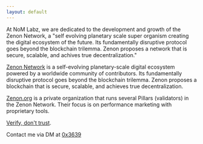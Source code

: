 ```yaml
---
layout: default
---
```


At NoM Labz, we are dedicated to the development and growth of the Zenon Network, a "self evolving planetary scale super organism creating the digital ecosystem of the future. Its fundamentally disruptive protocol goes beyond the blockchain trilemma. Zenon proposes a network that is secure, scalable, and achives true decentralization."  

[Zenon Network](https://zenon.network) is a self-evolving planetary-scale digital ecosystem powered by a worldwide community of contributors. Its fundamentally disruptive protocol goes beyond the blockchain trilemma. Zenon proposes a blockchain that is secure, scalable, and achieves true decentralization.

[Zenon.org](https://ask.zenon.wiki/questions/D1V2/what-is-the-difference-between-zenon-network-and-zenon-org/E1Y2) is a private organization that runs several Pillars (validators) in the Zenon Network. Their focus is on performance marketing with proprietary tools.

[Verify, don't trust](https://forum.hypercore.one/t/what-is-the-difference-between-zenon-network-and-zenon-org/467).

Contact me via DM at [0x3639](https://forum.hypercore.one/u/0x3639/activity)

